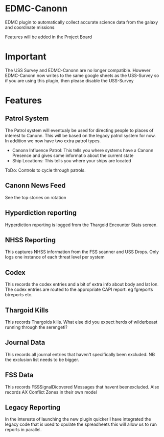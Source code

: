 # EDMC-Canonn
EDMC plugin to automatically collect accurate science data from the galaxy and coordinate missions

Features will be added in the Project Board

# Important

The USS Survey and EDMC-Canonn are no longer compatible. However EDMC-Canonn now writes to the same google sheets as the USS-Survey so if you are using this plugin, then please disable the USS-Survey

# Features

## Patrol System
The Patrol system will eventualy be used for directing people to places of interest to Canonn. This will be based on the legacy patrol system for now. In addition we now have two extra patrol types. 
 
 * Canonn Influence Patrol: This tells you where systems have a Canonn Presence and gives some informatio about the current state
 * Ship Locations: This tells you where your ships are located
 
 ToDo: Controls to cycle through patrols.

## Canonn News Feed
See the top stories on rotation

## Hyperdiction reporting 
Hyperdiction reporting is logged from the Thargoid Encounter Stats screen. 

## NHSS Reporting
This captures NHSS information from the FSS scanner and USS Drops. Only logs one instance of each threat level per system

## Codex
This records the codex entries and a bit of extra info about body and lat lon. The codex entries are routed to the appropriate CAPI report. eg fgreports btreports etc.

## Thargoid Kills 
This records Thargoids kills. What else did you expect herds of wilderbeast running through the serengeti?

## Journal Data
This records all journal entries that haven't specifically been excluded. NB the exclusion list needs to be bigger.

## FSS Data
This records FSSSignalDicovered Messages that havent beenexcluded. Also records AX Conflict Zones in their own model

## Legacy Reporting
In the interests of launching the new plugin quicker I have integrated the legacy code that is used to opulate the spreadheets this will allow us to run reports in parallel. 
